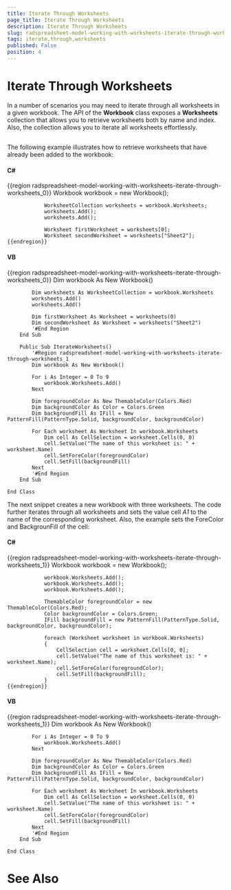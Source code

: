 ```yaml
---
title: Iterate Through Worksheets
page_title: Iterate Through Worksheets
description: Iterate Through Worksheets
slug: radspreadsheet-model-working-with-worksheets-iterate-through-worksheets
tags: iterate,through,worksheets
published: False
position: 4
---
```


# Iterate Through Worksheets



In a number of scenarios you may need to iterate through all worksheets in a given workbook. The API of the __Workbook__ class
        exposes a __Worksheets__ collection that allows you to retrieve worksheets both by name and index. Also, the collection allows you
        to iterate all worksheets effortlessly.
      

## 

The following example illustrates how to retrieve worksheets that have already been added to the workbook:
        

#### __C#__

{{region radspreadsheet-model-working-with-worksheets-iterate-through-worksheets_0}}
	            Workbook workbook = new Workbook();
	
	            WorksheetCollection worksheets = workbook.Worksheets;
	            worksheets.Add();
	            worksheets.Add();
	
	            Worksheet firstWorksheet = worksheets[0];
	            Worksheet secondWorksheet = worksheets["Sheet2"];
	{{endregion}}



#### __VB__

{{region radspreadsheet-model-working-with-worksheets-iterate-through-worksheets_0}}
	        Dim workbook As New Workbook()
	
	        Dim worksheets As WorksheetCollection = workbook.Worksheets
	        worksheets.Add()
	        worksheets.Add()
	
	        Dim firstWorksheet As Worksheet = worksheets(0)
	        Dim secondWorksheet As Worksheet = worksheets("Sheet2")
	        '#End Region
	    End Sub
	
	    Public Sub IterateWorksheets()
	        '#Region radspreadsheet-model-working-with-worksheets-iterate-through-worksheets_1
	        Dim workbook As New Workbook()
	
	        For i As Integer = 0 To 9
	            workbook.Worksheets.Add()
	        Next
	
	        Dim foregroundColor As New ThemableColor(Colors.Red)
	        Dim backgroundColor As Color = Colors.Green
	        Dim backgroundFill As IFill = New PatternFill(PatternType.Solid, backgroundColor, backgroundColor)
	
	        For Each worksheet As Worksheet In workbook.Worksheets
	            Dim cell As CellSelection = worksheet.Cells(0, 0)
	            cell.SetValue("The name of this worksheet is: " + worksheet.Name)
	            cell.SetForeColor(foregroundColor)
	            cell.SetFill(backgroundFill)
	        Next
	        '#End Region
	    End Sub
	
	End Class



The next snippet creates a new workbook with three worksheets. The code further iterates through all worksheets and sets the value cell 
          *A1* to the name of the corresponding worksheet. Also, the example sets the ForeColor and BackgrounFill of the cell:
        

#### __C#__

{{region radspreadsheet-model-working-with-worksheets-iterate-through-worksheets_1}}
	            Workbook workbook = new Workbook();
	
	            workbook.Worksheets.Add();
	            workbook.Worksheets.Add();
	            workbook.Worksheets.Add();
	
	            ThemableColor foregroundColor = new ThemableColor(Colors.Red);
	            Color backgroundColor = Colors.Green;
	            IFill backgroundFill = new PatternFill(PatternType.Solid, backgroundColor, backgroundColor);
	
	            foreach (Worksheet worksheet in workbook.Worksheets)
	            {
	                CellSelection cell = worksheet.Cells[0, 0];
	                cell.SetValue("The name of this worksheet is: " + worksheet.Name);
	                cell.SetForeColor(foregroundColor);
	                cell.SetFill(backgroundFill);
	            }
	{{endregion}}



#### __VB__

{{region radspreadsheet-model-working-with-worksheets-iterate-through-worksheets_1}}
	        Dim workbook As New Workbook()
	
	        For i As Integer = 0 To 9
	            workbook.Worksheets.Add()
	        Next
	
	        Dim foregroundColor As New ThemableColor(Colors.Red)
	        Dim backgroundColor As Color = Colors.Green
	        Dim backgroundFill As IFill = New PatternFill(PatternType.Solid, backgroundColor, backgroundColor)
	
	        For Each worksheet As Worksheet In workbook.Worksheets
	            Dim cell As CellSelection = worksheet.Cells(0, 0)
	            cell.SetValue("The name of this worksheet is: " + worksheet.Name)
	            cell.SetForeColor(foregroundColor)
	            cell.SetFill(backgroundFill)
	        Next
	        '#End Region
	    End Sub
	
	End Class



# See Also
